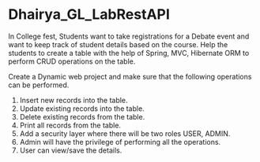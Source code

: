 # Dhairya_GL_LabRestAPI
In College fest, Students want to take registrations for a Debate event and want to keep track of student details based on the course.
Help the students to create a table with the help of Spring, MVC, Hibernate ORM to perform CRUD operations on the table.

Create a Dynamic web project and make sure that the following operations can be performed.

1.	Insert new records into the table.
2.	Update existing records into the table.
3.	Delete existing records from the table.
4.	Print all records from the table.
5.	Add a security layer where there will be two roles USER, ADMIN.
6.	Admin will have the privilege of performing all the operations.
7.	User can view/save the details.

